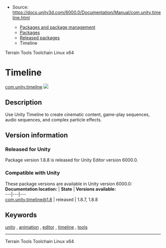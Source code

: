 * Source: https://docs.unity3d.com/6000.0/Documentation/Manual/com.unity.timeline.html

  * [Packages and package management](https://docs.unity3d.com/6000.0/Documentation/Manual/PackagesList.html)
  * [Packages](https://docs.unity3d.com/6000.0/Documentation/Manual/Packages-all.html)
  * [Released packages](https://docs.unity3d.com/6000.0/Documentation/Manual/pack-safe.html)
  * Timeline 


[](https://docs.unity3d.com/6000.0/Documentation/Manual/com.unity.terrain-tools.html)
Terrain Tools 
[](https://docs.unity3d.com/6000.0/Documentation/Manual/com.unity.toolchain.linux-x86_64.html)
Toolchain Linux x64 
# Timeline
[com.unity.timeline](https://docs.unity3d.com/Packages/com.unity.timeline@1.8/manual/index.html) ![](https://docs.unity3d.com/6000.0/Documentation/uploads/Main/iconRel.png)
## Description
Use Unity Timeline to create cinematic content, game-play sequences, audio sequences, and complex particle effects. 
## Version information
### Released for Unity
Package version 1.8.8 is released for Unity Editor version 6000.0.
### Compatible with Unity
These package versions are available in Unity version 6000.0:
**Documentation location:** | **State** | **Versions available:**  
---|---|---  
[com.unity.timeline@1.8](https://docs.unity3d.com/Packages/com.unity.timeline@1.8/manual/index.html) | released | 1.8.7, 1.8.8  
## Keywords
[unity](https://docs.unity3d.com/6000.0/Documentation/Manual/pack-keys.html#unity) , [animation](https://docs.unity3d.com/6000.0/Documentation/Manual/pack-keys.html#animation) , [editor](https://docs.unity3d.com/6000.0/Documentation/Manual/pack-keys.html#editor) , [timeline](https://docs.unity3d.com/6000.0/Documentation/Manual/pack-keys.html#timeline) , [tools](https://docs.unity3d.com/6000.0/Documentation/Manual/pack-keys.html#tools)
* * *
[](https://docs.unity3d.com/6000.0/Documentation/Manual/com.unity.terrain-tools.html)
Terrain Tools 
[](https://docs.unity3d.com/6000.0/Documentation/Manual/com.unity.toolchain.linux-x86_64.html)
Toolchain Linux x64 
